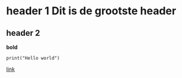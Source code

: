 # header 1 Dit is de grootste header
## header 2
**bold** 

    print("Hello world")



[link](https://markdownguide.org/cheat-sheet/)